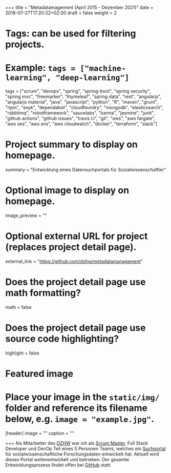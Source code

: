 +++
title = "Metadatamagement (April 2015 - Dezember 2021)"
date = 2018-07-27T17:20:22+02:00
draft = false
weight = 2

# Tags: can be used for filtering projects.
# Example: `tags = ["machine-learning", "deep-learning"]`
tags = ["scrum", "devops", "spring", "spring-boot", "spring security", "spring mvc", "freemarker", "thymeleaf", "spring data", "rest", "angularjs", "angularjs material", "java", "javascript", "python", "R", "maven", "grunt", "npm", "snyk", "dependabot", "cloudfoundry", "mongodb", "elasticsearch", "rabbitmq", "robotframework", "saucelabs", "karma", "jasmine", "junit", "github actions", "github issues", "travis ci", "git", "aws", "aws fargate", "aws ses", "aws sns", "aws cloudwatch", "docker", "terraform", "slack"]

# Project summary to display on homepage.
summary = "Entwicklung eines Datensuchportals für Sozialwissenschaftler"

# Optional image to display on homepage.
image_preview = ""

# Optional external URL for project (replaces project detail page).
external_link = "https://github.com/dzhw/metadatamanagement"

# Does the project detail page use math formatting?
math = false

# Does the project detail page use source code highlighting?
highlight = false

# Featured image
# Place your image in the `static/img/` folder and reference its filename below, e.g. `image = "example.jpg"`.
[header]
image = ""
caption = ""

+++
Als Mitarbeiter des [DZHW](https://www.dzhw.eu) war ich als [Scrum Master](https://www.scrumguides.org/scrum-guide.html#team-sm), Full Stack Developer und DevOp Teil eines 5 Personen Teams, welches ein [Suchportal](https://metadata.fdz.dzhw.eu) für sozialwissenschaftliche Forschungsdaten entwickelt hat. Aktuell wird dieses Portal weiterentwickelt und betrieben. Der gesamte Entwicklungsprozess findet offen bei [GitHub](https://github.com/dzhw/metadatamanagement) statt.
